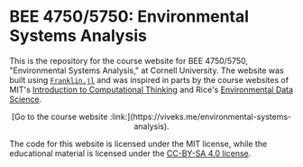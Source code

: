 # BEE 4750/5750: Environmental Systems Analysis

This is the repository for the course website for BEE 4750/5750, "Environmental Systems Analysis," at Cornell University. The website was built using [`Franklin.jl`](https://franklinjl.org) and was inspired in parts by the course websites of MIT's [Introduction to Computational Thinking](https://github.com/mitmath/18S191) and Rice's [Environmental Data Science](https://github.com/jdossgollin/environmental-data-science).

<div align="center">
[Go to the course website :link:](https://viveks.me/environmental-systems-analysis).
</div>

The code for this website is licensed under the MIT license, while the educational material is licensed under the [CC-BY-SA 4.0 license](https://creativecommons.org/licenses/by-sa/4.0/).
